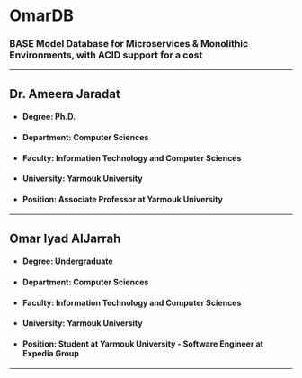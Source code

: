 # OmarDB
### BASE Model Database for Microservices & Monolithic Environments, with ACID support for a cost
___
## Dr. Ameera Jaradat
+ #### Degree: Ph.D.
+ #### Department: Computer Sciences
+ #### Faculty: Information Technology and Computer Sciences
+ #### University: Yarmouk University
+ #### Position: Associate Professor at Yarmouk University
 ___
## Omar Iyad AlJarrah
+ #### Degree: Undergraduate
+ #### Department: Computer Sciences
+ #### Faculty: Information Technology and Computer Sciences
+ #### University: Yarmouk University
+ #### Position: Student at Yarmouk University - Software Engineer at Expedia Group
___
